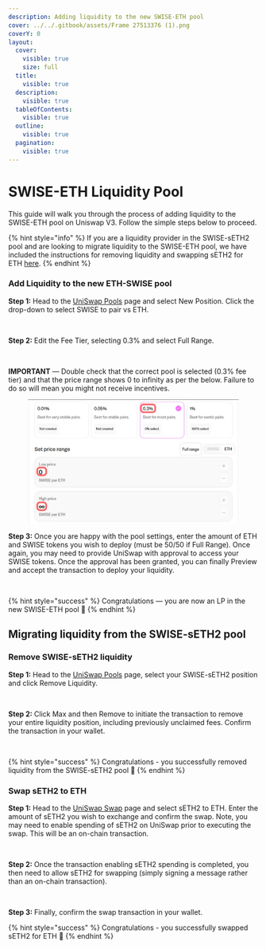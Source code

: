 ```yaml
---
description: Adding liquidity to the new SWISE-ETH pool
cover: ../../.gitbook/assets/Frame 27513376 (1).png
coverY: 0
layout:
  cover:
    visible: true
    size: full
  title:
    visible: true
  description:
    visible: true
  tableOfContents:
    visible: true
  outline:
    visible: true
  pagination:
    visible: true
---
```


# SWISE-ETH Liquidity Pool

This guide will walk you through the process of adding liquidity to the SWISE-ETH pool on Uniswap V3. Follow the simple steps below to proceed.

{% hint style="info" %}
If you are a liquidity provider in the SWISE-sETH2 pool and are looking to migrate liquidity to the SWISE-ETH pool, we have included the instructions for removing liquidity and swapping sETH2 for ETH [here](swise-eth-liquidity-pool.md#migrating-liquidity-from-the-swise-seth2-pool).&#x20;
{% endhint %}

### **Add Liquidity to the new ETH-SWISE pool**

**Step 1:** Head to the [UniSwap Pools](https://app.uniswap.org/pools) page and select New Position. Click the drop-down to select SWISE to pair vs ETH.

<figure><img src="https://i.gyazo.com/1309ca5e3c1fde52847f7d815b88f4bd.gif" alt=""><figcaption></figcaption></figure>

**Step 2:** Edit the Fee Tier, selecting 0.3% and select Full Range.

<figure><img src="https://i.gyazo.com/29203f004a14d201aaed1fc810efa674.gif" alt=""><figcaption></figcaption></figure>

**IMPORTANT** — Double check that the correct pool is selected (0.3% fee tier) and that the price range shows 0 to infinity as per the below. Failure to do so will mean you might not receive incentives.

<figure><img src="../../.gitbook/assets/1 AzvWQWioyJAitxgMdBUa_w (1).webp" alt=""><figcaption></figcaption></figure>

**Step 3:** Once you are happy with the pool settings, enter the amount of ETH and SWISE tokens you wish to deploy (must be 50/50 if Full Range). Once again, you may need to provide UniSwap with approval to access your SWISE tokens. Once the approval has been granted, you can finally Preview and accept the transaction to deploy your liquidity.

<figure><img src="https://i.gyazo.com/5be8dfd033bfd6a2b0eeaa4c52b01d15.gif" alt=""><figcaption></figcaption></figure>

{% hint style="success" %}
Congratulations — you are now an LP in the new SWISE-ETH pool 🥳
{% endhint %}

## Migrating liquidity from the SWISE-sETH2 pool

### **Remove SWISE-sETH2 liquidity**

**Step 1:** Head to the [UniSwap Pools](https://app.uniswap.org/pools) page, select your SWISE-sETH2 position and click Remove Liquidity.

<figure><img src="https://i.gyazo.com/56c4c6349640c7679801c0ecef5dc632.gif" alt=""><figcaption></figcaption></figure>

**Step 2:** Click Max and then Remove to initiate the transaction to remove your entire liquidity position, including previously unclaimed fees. Confirm the transaction in your wallet.

<figure><img src="https://i.gyazo.com/6db807d858a3b8d05e65bc333a2b5402.gif" alt=""><figcaption></figcaption></figure>



{% hint style="success" %}
Congratulations - you successfully removed liquidity from the SWISE-sETH2 pool 🥳
{% endhint %}

### **Swap sETH2 to ETH**

**Step 1:** Head to the [UniSwap Swap](https://app.uniswap.org/swap?chain=mainnet) page and select sETH2 to ETH. Enter the amount of sETH2 you wish to exchange and confirm the swap. Note, you may need to enable spending of sETH2 on UniSwap prior to executing the swap. This will be an on-chain transaction.

<figure><img src="https://i.gyazo.com/ebe55d497f0dfbeb680a19c295de0f72.gif" alt=""><figcaption></figcaption></figure>

**Step 2:** Once the transaction enabling sETH2 spending is completed, you then need to allow sETH2 for swapping (simply signing a message rather than an on-chain transaction).

<figure><img src="https://i.gyazo.com/48c384441f2eb77b1e7858954e2e6535.png" alt=""><figcaption></figcaption></figure>

**Step 3:** Finally, confirm the swap transaction in your wallet.

{% hint style="success" %}
Congratulations - you successfully swapped sETH2 for ETH 🥳
{% endhint %}
